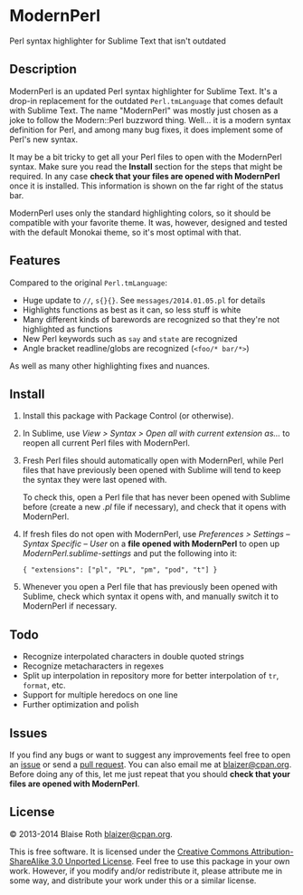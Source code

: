 ModernPerl
==========

Perl syntax highlighter for Sublime Text that isn't outdated

## Description

ModernPerl is an updated Perl syntax highlighter for Sublime Text. It's a drop-in replacement for the outdated `Perl.tmLanguage` that comes default with Sublime Text. The name "ModernPerl" was mostly just chosen as a joke to follow the Modern::Perl buzzword thing. Well... it is a modern syntax definition for Perl, and among many bug fixes, it does implement some of Perl's new syntax.

It may be a bit tricky to get all your Perl files to open with the ModernPerl syntax. Make sure you read the **Install** section for the steps that might be required. In any case **check that your files are opened with ModernPerl** once it is installed. This information is shown on the far right of the status bar.

ModernPerl uses only the standard highlighting colors, so it should be compatible with your favorite theme. It was, however, designed and tested with the default Monokai theme, so it's most optimal with that.

## Features

Compared to the original `Perl.tmLanguage`:

  * Huge update to `//`, `s{}{}`. See `messages/2014.01.05.pl` for details
  * Highlights functions as best as it can, so less stuff is white
  * Many different kinds of barewords are recognized so that they're not highlighted as functions
  * New Perl keywords such as `say` and `state` are recognized
  * Angle bracket readline/globs are recognized (`<foo/* bar/*>`)

As well as many other highlighting fixes and nuances.

## Install

1.  Install this package with Package Control (or otherwise).
2.  In Sublime, use *View > Syntax > Open all with current extension as...* to reopen all current Perl files with ModernPerl.
3.  Fresh Perl files should automatically open with ModernPerl, while Perl files that have previously been opened with Sublime will tend to keep the syntax they were last opened with.

    To check this, open a Perl file that has never been opened with Sublime before (create a new *.pl* file if necessary), and check that it opens with ModernPerl.
4.  If fresh files do not open with ModernPerl, use *Preferences > Settings – Syntax Specific – User* on a **file opened with ModernPerl** to open up *ModernPerl.sublime-settings* and put the following into it:

    `{ "extensions": ["pl", "PL", "pm", "pod", "t"] }`
5.  Whenever you open a Perl file that has previously been opened with Sublime, check which syntax it opens with, and manually switch it to ModernPerl if necessary.

## Todo

  * Recognize interpolated characters in double quoted strings
  * Recognize metacharacters in regexes
  * Split up interpolation in repository more for better interpolation of `tr`, `format`, etc.
  * Support for multiple heredocs on one line
  * Further optimization and polish

## Issues

If you find any bugs or want to suggest any improvements feel free to open an [issue](https://github.com/Blaizer/ModernPerl-sublime/issues/) or send a [pull request](https://github.com/Blaizer/ModernPerl-sublime/compare/). You can also email me at <blaizer@cpan.org>. Before doing any of this, let me just repeat that you should **check that your files are opened with ModernPerl**.

## License

&copy; 2013-2014 Blaise Roth <blaizer@cpan.org>.

This is free software. It is licensed under the [Creative Commons Attribution-ShareAlike 3.0 Unported License](http://creativecommons.org/licenses/by-sa/3.0/). Feel free to use this package in your own work. However, if you modify and/or redistribute it, please attribute me in some way, and distribute your work under this or a similar license.
